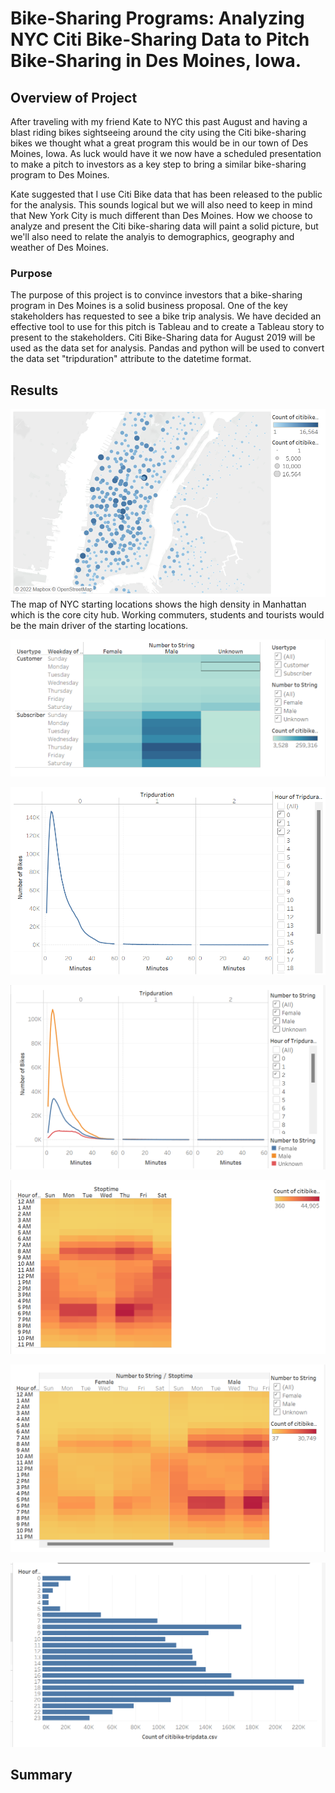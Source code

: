 # Bike-Sharing Programs:  Analyzing NYC Citi Bike-Sharing Data to Pitch Bike-Sharing in Des Moines, Iowa. 

## Overview of Project
After traveling with my friend Kate to NYC this past August and having a blast riding bikes sightseeing around the city using the Citi bike-sharing bikes we thought what a great program this would be in our town of Des Moines, Iowa.  As luck would have it we now have a scheduled presentation to make a pitch to investors as a key step to bring a similar bike-sharing program to Des Moines.  

Kate suggested that I use Citi Bike data that has been released to the public for the analysis.  This sounds logical but we will also need to keep in mind that New York City is much different than Des Moines.  How we choose to analyze and present the Citi bike-sharing data will paint a solid picture, but we'll also need to relate the analyis to demographics, geography and weather of Des Moines. 

### Purpose
The purpose of this project is to convince investors that a bike-sharing program in Des Moines is a solid business proposal.  One of the key stakeholders has requested to see a bike trip analysis.  We have decided an effective tool to use for this pitch is Tableau and to create a Tableau story to present to the stakeholders.  Citi Bike-Sharing data for August 2019 will be used as the data set for analysis.  Pandas and python will be used to convert the data set "tripduration" attribute to the datetime format.

## Results

![NYC_Start_Map](https://raw.githubusercontent.com/JBro-Birds/bikesharing/master/support_images/NYC_Start_Map.png)
The map of NYC starting locations shows the high density in Manhattan which is the core city hub.  Working commuters, students and tourists would be the main driver of the starting locations.

![Customer_Vs_Subscriber](https://raw.githubusercontent.com/JBro-Birds/bikesharing/master/support_images/Customer_Vs_Subscriber.png)

![Trip_Duration](https://raw.githubusercontent.com/JBro-Birds/bikesharing/master/support_images/Trip_Duration.png)

![Trip_Duration_byGender](https://raw.githubusercontent.com/JBro-Birds/bikesharing/master/support_images/Trip_Duration_byGender.png)

![Hours_Operations](https://raw.githubusercontent.com/JBro-Birds/bikesharing/master/support_images/Hours_Operations.png)

![Hours_Operations_Gender](https://raw.githubusercontent.com/JBro-Birds/bikesharing/master/support_images/Hours_Operations_Gender.png)

![Number_Trips](https://raw.githubusercontent.com/JBro-Birds/bikesharing/master/support_images/Number_Trips.png)

## Summary
